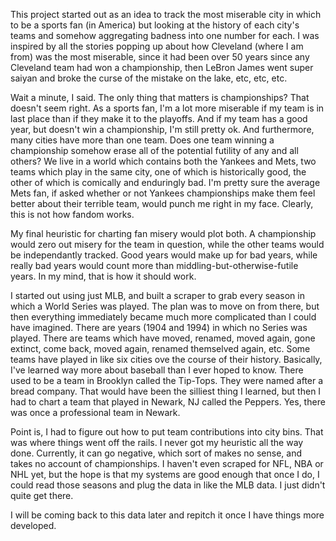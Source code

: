 This project started out as an idea to track the most miserable city in which to be a sports fan (in America) but looking at the history of each city's teams and somehow aggregating badness into one number for each. I was inspired by all the stories popping up about how Cleveland (where I am from) was the most miserable, since it had been over 50 years since any Cleveland team had won a championship, then LeBron James went super saiyan and broke the curse of the mistake on the lake, etc, etc, etc.

Wait a minute, I said. The only thing that matters is championships? That doesn't seem right. As a sports fan, I'm a lot more miserable if my team is in last place than if they make it to the playoffs. And if my team has a good year, but doesn't win a championship, I'm still pretty ok. And furthermore, many cities have more than one team. Does one team winning a championship somehow erase all of the potential futility of any and all others? We live in a world which contains both the Yankees and Mets, two teams which play in the same city, one of which is historically good, the other of which is comically and enduringly bad. I'm pretty sure the average Mets fan, if asked whether or not Yankees championships make them feel better about their terrible team, would punch me right in my face. Clearly, this is not how fandom works.

My final heuristic for charting fan misery would plot both. A championship would zero out misery for the team in question, while the other teams would be independantly tracked. Good years would make up for bad years, while really bad years would count more than middling-but-otherwise-futile years. In my mind, that is how it should work.

I started out using just MLB, and built a scraper to grab every season in which a World Series was played. The plan was to move on from there, but then everything immediately became much more complicated than I could have imagined. There are years (1904 and 1994) in which no Series was played. There are teams which have moved, renamed, moved again, gone extinct, come back, moved again, renamed themselved again, etc. Some teams have played in like six cities ove the course of their history. Basically, I've learned way more about baseball than I ever hoped to know. There used to be a team in Brooklyn called the Tip-Tops. They were named after a bread company. That would have been the silliest thing I learned, but then I had to chart a team that played in Newark, NJ called the Peppers. Yes, there was once a professional team in Newark.

Point is, I had to figure out how to put team contributions into city bins. That was where things went off the rails. I never got my heuristic all the way done. Currently, it can go negative, which sort of makes no sense, and takes no account of championships. I haven't even scraped for NFL, NBA or NHL yet, but the hope is that my systems are good enough that once I do, I could read those seasons and plug the data in like the MLB data. I just didn't quite get there.

I will be coming back to this data later and repitch it once I have things more developed.
